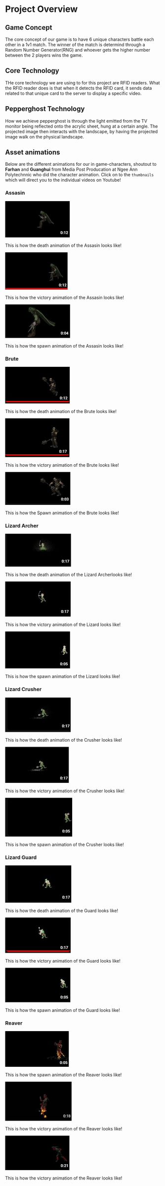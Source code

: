 # Project Overview
## Game Concept 
The core concept of our game is to have 6 unique characters battle each other in a 1v1 match. The winner of the match is determind through a Random Number Generator(RNG) and whoever gets the higher number between the 2 players wins the game.

## Core Technology
THe core technology we are using to for this project are RFID readers. What the RFID reader does is that when it detects the RFID card, it sends data related to that unique card to the server to display a specific video.

## Pepperghost Technology
How we achieve pepperghost is through the light emitted from the TV monitor being reflected onto the acrylic sheet, hung at a certain angle. The projected image then interacts with the landscape, by having the projected image walk on the physical landscape.

## **Asset animations** 
Below are the different animations for our in game-characters, shoutout to **Farhan**
and **Guanghui** from Media Post Producation at Ngee Ann Polytechnnic who did the character animation. Click on to the `thumbnails` which will direct you to the individual videos on Youtube!
<h3>Assasin</h3>

[![Watch the video](../Assets/Assasin_Death.jpg)](https://youtu.be/okqqrTbpr7w)

This is how the death animation of the Assasin looks like!

[![Watch the video](../Assets/Assasin_Victory.jpg)](https://youtu.be/FU1ywjyxXVc)

This is how the victory animation of the Assasin looks like!

[![Watch the video](../Assets/Assasin_Spawn.jpg)](https://youtu.be/cRKtltaJ_SM)

This is how the spawn animation of the Assasin looks like!

<h3> Brute </h3>

[![Watch the video](../Assets/Brute_Death.jpg)](https://youtu.be/b8HiUy_lJug)

This is how the death animation of the Brute looks like!

[![Watch the video](../Assets/Brute_Victory.jpg)](https://youtu.be/xdhAeXP8tto)

This is how the victory animation of the Brute looks like!

[![Watch the video](../Assets/Brute_Spawn.jpg)](https://youtu.be/qZYf1Fb8RhM)

This is how the Spawn animation of the Brute looks like!


<h3>Lizard Archer</h3>

[![Watch the video](../Assets/Archer_Death.jpg)](https://youtu.be/uKMObxQf69c)

This is how the death animation of the Lizard Archerlooks like!

[![Watch the video](../Assets/Archer_Victory.jpg)](https://youtu.be/jeIxe5ThLKw)

This is how the victory animation of the Lizard looks like!

[![Watch the video](../Assets/Archer_Spawn.jpg)](https://youtu.be/3quVM-No_TM)

This is how the spawn animation of the Lizard looks like!

<h3>Lizard Crusher</h3>

[![Watch the video](../Assets/Crusher_Death.jpg)](https://youtu.be/Jpg9JJtoNig)

This is how the death animation of the Crusher looks like!

[![Watch the video](../Assets/Crusher_Victory.jpg)](https://youtu.be/NoNaIqCumOg)

This is how the victory animation of the Crusher looks like!

[![Watch the video](../Assets/Crusher_Spawn.jpg)](https://youtu.be/cy-ujHunWwM)

This is how the spawn animation of the Crusher looks like!

<h3>Lizard Guard</h3>

[![Watch the video](../Assets/Guard_Death.jpg)](https://youtu.be/ojoH40lp7Gs)

This is how the death animation of the Guard looks like!

[![Watch the video](../Assets/Guard_Victory.jpg)](https://youtu.be/zuuOMTqtFs0)

This is how the victory animation of the Guard looks like!

[![Watch the video](../Assets/Guard_Spawn.jpg)](https://youtu.be/5E5F4QMxqY8)

This is how the spawn animation of the Guard looks like!


<h3>Reaver</h3>

[![Watch the video](../Assets/ReaverSpawn.jpg)](https://youtu.be/djiyUHzSZE4)

This is how the spawn animation of the Reaver looks like!

[![Watch the video](../Assets/Reaver_Death.jpg)](https://youtu.be/_m9xDpLRIsw)

This is how the victory animation of the Reaver looks like!


[![Watch the video](../Assets/ReaverVictory.jpg)](https://youtu.be/_m9xDpLRIsw)

This is how the victory animation of the Reaver looks like!

